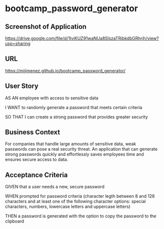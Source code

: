 # bootcamp_password_generator

## Screenshot of Application
https://drive.google.com/file/d/1IviKUZ91waNUa8SlszaTRibkdbGRhrjh/view?usp=sharing

## URL
https://mijimenez.github.io/bootcamp_password_generator/

## User Story
AS AN employee with access to sensitive data

I WANT to randomly generate a password that meets certain criteria

SO THAT I can create a strong password that provides greater security

## Business Context
For companies that handle large amounts of sensitive data, weak passwords can pose a real security threat. An application that can generate strong passwords quickly and effortlessly saves employees time and ensures secure access to data.

## Acceptance Criteria
GIVEN that a user needs a new, secure password

WHEN prompted for password criteria (character legth between 8 and 128 characters and at least one of the following character options: special characters, numbers, lowercase letters and uppercase letters)

THEN a password is generated with the option to copy the password to the clipboard